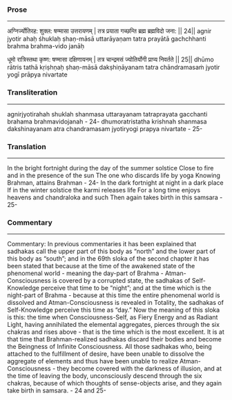 ### Prose 
 --- 
अग्निर्ज्योतिरह: शुक्ल: षण्मासा उत्तरायणम् |
तत्र प्रयाता गच्छन्ति ब्रह्म ब्रह्मविदो जना: || 24||
agnir jyotir ahaḥ śhuklaḥ ṣhaṇ-māsā uttarāyaṇam
tatra prayātā gachchhanti brahma brahma-vido janāḥ

धूमो रात्रिस्तथा कृष्ण: षण्मासा दक्षिणायनम् |
तत्र चान्द्रमसं ज्योतिर्योगी प्राप्य निवर्तते || 25||
dhūmo rātris tathā kṛiṣhṇaḥ ṣhaṇ-māsā dakṣhiṇāyanam
tatra chāndramasaṁ jyotir yogī prāpya nivartate

### Transliteration 
 --- 
agnirjyotirahah shuklah shanmasa uttarayanam tatraprayata gacchanti brahama brahmavidojanah - 24- dhumoratristatha krishnah shanmasa dakshinayanam atra chandramasam jyotiryogi prapya nivartate - 25-

### Translation 
 --- 
In the bright fortnight during the day of the summer solstice Close to fire and in the presence of the sun The one who discards life by yoga Knowing Brahman, attains Brahman - 24- In the dark fortnight at night in a dark place If in the winter solstice the karmi releases life For a long time enjoys heavens and chandraloka and such Then again takes birth in this samsara - 25-

### Commentary 
 --- 
Commentary: In previous commentaries it has been explained that sadhakas call the upper part of this body as “north” and the lower part of this body as “south”; and in the 69th sloka of the second chapter it has been stated that because at the time of the awakened state of the phenomenal world - meaning the day-part of Brahma - Atman-Consciousness is covered by a corrupted state, the sadhakas of Self-Knowledge perceive that time to be “night”; and at the time which is the night-part of Brahma - because at this time the entire phenomenal world is dissolved and Atman-Consciousness is revealed in Totality, the sadhakas of Self-Knowledge perceive this time as “day.” Now the meaning of this sloka is this: the time when Consciousness-Self, as Fiery Energy and as Radiant Light, having annihilated the elemental aggregates, pierces through the six chakras and rises above - that is the time which is the most excellent. It is at that time that Brahman-realized sadhakas discard their bodies and become the Beingness of Infinite Consciousness. All those sadhakas who, being attached to the fulfillment of desire, have been unable to dissolve the aggregate of elements and thus have been unable to realize Atman-Consciousness - they become covered with the darkness of illusion, and at the time of leaving the body, unconsciously descend through the six chakras, because of which thoughts of sense-objects arise, and they again take birth in samsara. - 24 and 25-